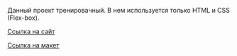 Данный проект тренировачный. В нем используется только HTML и CSS (Flex-box).

[Ссылка на сайт](https://html-preview.github.io/?url=https://github.com/MiroshnikovLI/Webovio/blob/main/index.html)

[Ссылка на макет](https://www.figma.com/design/2rdy1qjBTl7D6BAC8S4qlf/Webovio?node-id=0-2&t=wWBV04nuk3Iy8Gj6-0)

